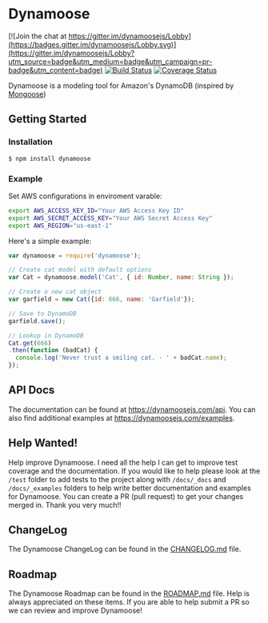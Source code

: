 # Dynamoose

[![Join the chat at https://gitter.im/dynamoosejs/Lobby](https://badges.gitter.im/dynamoosejs/Lobby.svg)](https://gitter.im/dynamoosejs/Lobby?utm_source=badge&utm_medium=badge&utm_campaign=pr-badge&utm_content=badge) [![Build Status](https://travis-ci.org/automategreen/dynamoose.svg)](https://travis-ci.org/automategreen/dynamoose) [![Coverage Status](https://coveralls.io/repos/github/automategreen/dynamoose/badge.svg?branch=master)](https://coveralls.io/github/automategreen/dynamoose?branch=master)

Dynamoose is a modeling tool for Amazon's DynamoDB (inspired by [Mongoose](http://mongoosejs.com/))


## Getting Started

### Installation

    $ npm install dynamoose

### Example

Set AWS configurations in enviroment varable:

```sh
export AWS_ACCESS_KEY_ID="Your AWS Access Key ID"
export AWS_SECRET_ACCESS_KEY="Your AWS Secret Access Key"
export AWS_REGION="us-east-1"
```

Here's a simple example:

```js
var dynamoose = require('dynamoose');

// Create cat model with default options
var Cat = dynamoose.model('Cat', { id: Number, name: String });

// Create a new cat object
var garfield = new Cat({id: 666, name: 'Garfield'});

// Save to DynamoDB
garfield.save();

// Lookup in DynamoDB
Cat.get(666)
.then(function (badCat) {
  console.log('Never trust a smiling cat. - ' + badCat.name);
});
```

## API Docs

The documentation can be found at https://dynamoosejs.com/api. You can also find additional examples at https://dynamoosejs.com/examples.

## Help Wanted!

Help improve Dynamoose.  I need all the help I can get to improve test coverage and the documentation.  If you would like to help please look at the `/test` folder to add tests to the project along with `/docs/_docs` and `/docs/_examples` folders to help write better documentation and examples for Dynamoose.  You can create a PR (pull request) to get your changes merged in.  Thank you very much!!

## ChangeLog

The Dynamoose ChangeLog can be found in the [CHANGELOG.md](//github.com/automategreen/dynamoose/blob/master/CHANGELOG.txt) file.

## Roadmap

The Dynamoose Roadmap can be found in the [ROADMAP.md](//github.com/automategreen/dynamoose/blob/master/ROADMAP.txt) file. Help is always appreciated on these items. If you are able to help submit a PR so we can review and improve Dynamoose!
